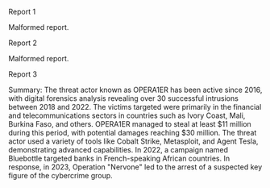 
Report 1

Malformed report.





Report 2

Malformed report.





Report 3

Summary:
The threat actor known as OPERA1ER has been active since 2016, with digital forensics analysis revealing over 30 successful intrusions between 2018 and 2022. The victims targeted were primarily in the financial and telecommunications sectors in countries such as Ivory Coast, Mali, Burkina Faso, and others. OPERA1ER managed to steal at least $11 million during this period, with potential damages reaching $30 million. The threat actor used a variety of tools like Cobalt Strike, Metasploit, and Agent Tesla, demonstrating advanced capabilities. In 2022, a campaign named Bluebottle targeted banks in French-speaking African countries. In response, in 2023, Operation "Nervone" led to the arrest of a suspected key figure of the cybercrime group.


